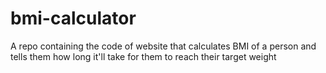 # bmi-calculator
A repo containing the code of website that calculates BMI of a person and tells them how long it'll take for them to reach their target weight
